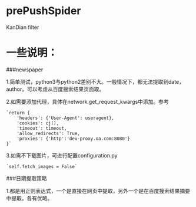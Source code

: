 # prePushSpider
KanDian filter

# 一些说明：

###newspaper

1.简单测试，python3与python2差别不大。一般情况下，都无法提取到date，author。可以考虑从百度搜索结果页面取。

2.如需要添加代理，具体在network.get_request_kwargs中添加。参考

    `return {
        'headers': {'User-Agent': useragent},
        'cookies': cj(),
        'timeout': timeout,
        'allow_redirects': True,
        'proxies': {'http':'dev-proxy.oa.com:8080'}
    }`


3.如需不下载图片，可进行配置configuration.py

    `self.fetch_images = False`
    

###日期提取策略

1.都是用正则表达式，一个是直接在网页中提取，另外一个是在百度搜索结果摘要中提取。各有优略。
